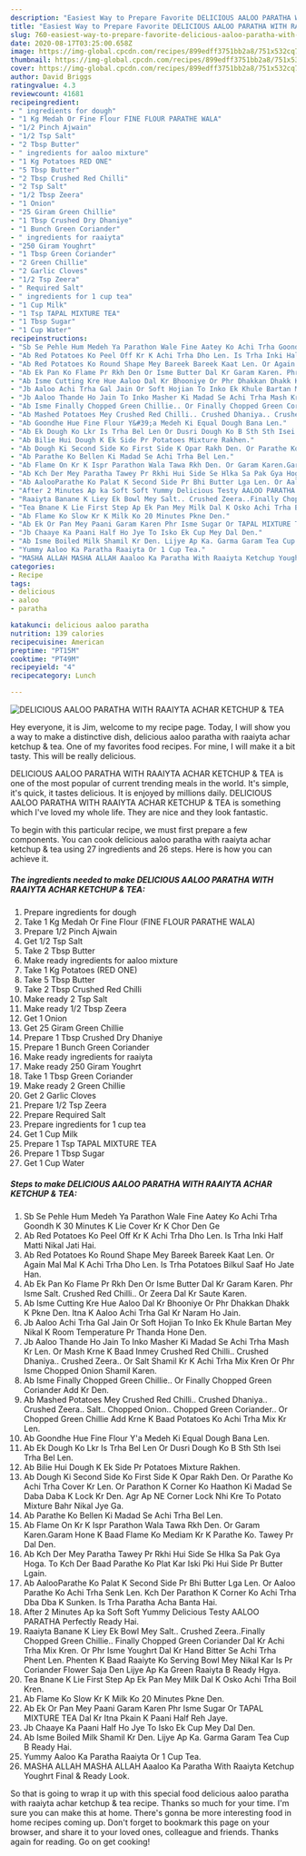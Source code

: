 ```yaml
---
description: "Easiest Way to Prepare Favorite DELICIOUS AALOO PARATHA WITH RAAIYTA ACHAR KETCHUP &amp;amp; TEA"
title: "Easiest Way to Prepare Favorite DELICIOUS AALOO PARATHA WITH RAAIYTA ACHAR KETCHUP &amp;amp; TEA"
slug: 760-easiest-way-to-prepare-favorite-delicious-aaloo-paratha-with-raaiyta-achar-ketchup-and-amp-tea
date: 2020-08-17T03:25:00.658Z
image: https://img-global.cpcdn.com/recipes/899edff3751bb2a8/751x532cq70/delicious-aaloo-paratha-with-raaiyta-achar-ketchup-tea-recipe-main-photo.jpg
thumbnail: https://img-global.cpcdn.com/recipes/899edff3751bb2a8/751x532cq70/delicious-aaloo-paratha-with-raaiyta-achar-ketchup-tea-recipe-main-photo.jpg
cover: https://img-global.cpcdn.com/recipes/899edff3751bb2a8/751x532cq70/delicious-aaloo-paratha-with-raaiyta-achar-ketchup-tea-recipe-main-photo.jpg
author: David Briggs
ratingvalue: 4.3
reviewcount: 41681
recipeingredient:
- " ingredients for dough"
- "1 Kg Medah Or Fine Flour FINE FLOUR PARATHE WALA"
- "1/2 Pinch Ajwain"
- "1/2 Tsp Salt"
- "2 Tbsp Butter"
- " ingredients for aaloo mixture"
- "1 Kg Potatoes RED ONE"
- "5 Tbsp Butter"
- "2 Tbsp Crushed Red Chilli"
- "2 Tsp Salt"
- "1/2 Tbsp Zeera"
- "1 Onion"
- "25 Giram Green Chillie"
- "1 Tbsp Crushed Dry Dhaniye"
- "1 Bunch Green Coriander"
- " ingredients for raaiyta"
- "250 Giram Youghrt"
- "1 Tbsp Green Coriander"
- "2 Green Chillie"
- "2 Garlic Cloves"
- "1/2 Tsp Zeera"
- " Required Salt"
- " ingredients for 1 cup tea"
- "1 Cup Milk"
- "1 Tsp TAPAL MIXTURE TEA"
- "1 Tbsp Sugar"
- "1 Cup Water"
recipeinstructions:
- "Sb Se Pehle Hum Medeh Ya Parathon Wale Fine Aatey Ko Achi Trha Goondh K 30 Minutes K Lie Cover Kr K Chor Den Ge"
- "Ab Red Potatoes Ko Peel Off Kr K Achi Trha Dho Len. Is Trha Inki Half Matti Nikal Jati Hai."
- "Ab Red Potatoes Ko Round Shape Mey Bareek Bareek Kaat Len. Or Again Mal Mal K Achi Trha Dho Len. Is Trha Potatoes Bilkul Saaf Ho Jate Han."
- "Ab Ek Pan Ko Flame Pr Rkh Den Or Isme Butter Dal Kr Garam Karen. Phr Isme Salt. Crushed Red Chilli.. Or Zeera Dal Kr Saute Karen."
- "Ab Isme Cutting Kre Hue Aaloo Dal Kr Bhooniye Or Phr Dhakkan Dhakk K Pkne Den. Itna K Aaloo Achi Trha Gal Kr Naram Ho Jain."
- "Jb Aaloo Achi Trha Gal Jain Or Soft Hojian To Inko Ek Khule Bartan Mey Nikal K Room Temperature Pr Thanda Hone Den."
- "Jb Aaloo Thande Ho Jain To Inko Masher Ki Madad Se Achi Trha Mash Kr Len. Or Mash Krne K Baad Inmey Crushed Red Chilli.. Crushed Dhaniya.. Crushed Zeera.. Or Salt Shamil Kr K Achi Trha Mix Kren Or Phr Isme Chopped Onion Shamil Karen."
- "Ab Isme Finally Chopped Green Chillie.. Or Finally Chopped Green Coriander Add Kr Den."
- "Ab Mashed Potatoes Mey Crushed Red Chilli.. Crushed Dhaniya.. Crushed Zeera.. Salt.. Chopped Onion.. Chopped Green Coriander.. Or Chopped Green Chillie Add Krne K Baad Potatoes Ko Achi Trha Mix Kr Len."
- "Ab Goondhe Hue Fine Flour Y&#39;a Medeh Ki Equal Dough Bana Len."
- "Ab Ek Dough Ko Lkr Is Trha Bel Len Or Dusri Dough Ko B Sth Sth Isei Trha Bel Len."
- "Ab Bilie Hui Dough K Ek Side Pr Potatoes Mixture Rakhen."
- "Ab Dough Ki Second Side Ko First Side K Opar Rakh Den. Or Parathe Ko Achi Trha Cover Kr Len. Or Parathon K Corner Ko Haathon Ki Madad Se Daba Daba K Lock Kr Den. Agr Ap NE Corner Lock Nhi Kre To Potato Mixture Bahr Nikal Jye Ga."
- "Ab Parathe Ko Bellen Ki Madad Se Achi Trha Bel Len."
- "Ab Flame On Kr K Ispr Parathon Wala Tawa Rkh Den. Or Garam Karen.Garam Hone K Baad Flame Ko Mediam Kr K Parathe Ko. Tawey Pr Dal Den."
- "Ab Kch Der Mey Paratha Tawey Pr Rkhi Hui Side Se Hlka Sa Pak Gya Hoga. To Kch Der Baad Parathe Ko Plat Kar Iski Pki Hui Side Pr Butter Lgain."
- "Ab AalooParathe Ko Palat K Second Side Pr Bhi Butter Lga Len. Or Aaloo Parathe Ko Achi Trha Senk Len. Kch Der Parathon K Corner Ko Achi Trha Dba Dba K Sunken. Is Trha Paratha Acha Banta Hai."
- "After 2 Minutes Ap ka Soft Soft Yummy Delicious Testy AALOO PARATHA Perfectly Ready Hai."
- "Raaiyta Banane K Liey Ek Bowl Mey Salt.. Crushed Zeera..Finally Chopped Green Chillie.. Finally Chopped Green Coriander Dal Kr Achi Trha Mix Kren. Or Phr Isme Youghrt Dal Kr Hand Bitter Se Achi Trha Phent Len. Phenten K Baad Raaiyte Ko Serving Bowl Mey Nikal Kar Is Pr Coriander Flower Saja Den Lijye Ap Ka Green Raaiyta B Ready Hgya."
- "Tea Bnane K Lie First Step Ap Ek Pan Mey Milk Dal K Osko Achi Trha Boil Kren."
- "Ab Flame Ko Slow Kr K Milk Ko 20 Minutes Pkne Den."
- "Ab Ek Or Pan Mey Paani Garam Karen Phr Isme Sugar Or TAPAL MIXTURE TEA Dal Kr Itna Pkain K Paani Half Reh Jaye."
- "Jb Chaaye Ka Paani Half Ho Jye To Isko Ek Cup Mey Dal Den."
- "Ab Isme Boiled Milk Shamil Kr Den. Lijye Ap Ka. Garma Garam Tea Cup B Ready Hai."
- "Yummy Aaloo Ka Paratha Raaiyta Or 1 Cup Tea."
- "MASHA ALLAH MASHA ALLAH Aaaloo Ka Paratha With Raaiyta Ketchup Youghrt Final &amp; Ready Look."
categories:
- Recipe
tags:
- delicious
- aaloo
- paratha

katakunci: delicious aaloo paratha 
nutrition: 139 calories
recipecuisine: American
preptime: "PT15M"
cooktime: "PT49M"
recipeyield: "4"
recipecategory: Lunch

---
```



![DELICIOUS AALOO PARATHA WITH RAAIYTA ACHAR KETCHUP &amp; TEA](https://img-global.cpcdn.com/recipes/899edff3751bb2a8/751x532cq70/delicious-aaloo-paratha-with-raaiyta-achar-ketchup-tea-recipe-main-photo.jpg)

Hey everyone, it is Jim, welcome to my recipe page. Today, I will show you a way to make a distinctive dish, delicious aaloo paratha with raaiyta achar ketchup &amp; tea. One of my favorites food recipes. For mine, I will make it a bit tasty. This will be really delicious.



DELICIOUS AALOO PARATHA WITH RAAIYTA ACHAR KETCHUP &amp; TEA is one of the most popular of current trending meals in the world. It's simple, it's quick, it tastes delicious. It is enjoyed by millions daily. DELICIOUS AALOO PARATHA WITH RAAIYTA ACHAR KETCHUP &amp; TEA is something which I've loved my whole life. They are nice and they look fantastic.


To begin with this particular recipe, we must first prepare a few components. You can cook delicious aaloo paratha with raaiyta achar ketchup &amp; tea using 27 ingredients and 26 steps. Here is how you can achieve it.

<!--inarticleads1-->

##### The ingredients needed to make DELICIOUS AALOO PARATHA WITH RAAIYTA ACHAR KETCHUP &amp; TEA:

1. Prepare  ingredients for dough
1. Take 1 Kg Medah Or Fine Flour (FINE FLOUR PARATHE WALA)
1. Prepare 1/2 Pinch Ajwain
1. Get 1/2 Tsp Salt
1. Take 2 Tbsp Butter
1. Make ready  ingredients for aaloo mixture
1. Take 1 Kg Potatoes (RED ONE)
1. Take 5 Tbsp Butter
1. Take 2 Tbsp Crushed Red Chilli
1. Make ready 2 Tsp Salt
1. Make ready 1/2 Tbsp Zeera
1. Get 1 Onion
1. Get 25 Giram Green Chillie
1. Prepare 1 Tbsp Crushed Dry Dhaniye
1. Prepare 1 Bunch Green Coriander
1. Make ready  ingredients for raaiyta
1. Make ready 250 Giram Youghrt
1. Take 1 Tbsp Green Coriander
1. Make ready 2 Green Chillie
1. Get 2 Garlic Cloves
1. Prepare 1/2 Tsp Zeera
1. Prepare  Required Salt
1. Prepare  ingredients for 1 cup tea
1. Get 1 Cup Milk
1. Prepare 1 Tsp TAPAL MIXTURE TEA
1. Prepare 1 Tbsp Sugar
1. Get 1 Cup Water




<!--inarticleads2-->

##### Steps to make DELICIOUS AALOO PARATHA WITH RAAIYTA ACHAR KETCHUP &amp; TEA:

1. Sb Se Pehle Hum Medeh Ya Parathon Wale Fine Aatey Ko Achi Trha Goondh K 30 Minutes K Lie Cover Kr K Chor Den Ge
1. Ab Red Potatoes Ko Peel Off Kr K Achi Trha Dho Len. Is Trha Inki Half Matti Nikal Jati Hai.
1. Ab Red Potatoes Ko Round Shape Mey Bareek Bareek Kaat Len. Or Again Mal Mal K Achi Trha Dho Len. Is Trha Potatoes Bilkul Saaf Ho Jate Han.
1. Ab Ek Pan Ko Flame Pr Rkh Den Or Isme Butter Dal Kr Garam Karen. Phr Isme Salt. Crushed Red Chilli.. Or Zeera Dal Kr Saute Karen.
1. Ab Isme Cutting Kre Hue Aaloo Dal Kr Bhooniye Or Phr Dhakkan Dhakk K Pkne Den. Itna K Aaloo Achi Trha Gal Kr Naram Ho Jain.
1. Jb Aaloo Achi Trha Gal Jain Or Soft Hojian To Inko Ek Khule Bartan Mey Nikal K Room Temperature Pr Thanda Hone Den.
1. Jb Aaloo Thande Ho Jain To Inko Masher Ki Madad Se Achi Trha Mash Kr Len. Or Mash Krne K Baad Inmey Crushed Red Chilli.. Crushed Dhaniya.. Crushed Zeera.. Or Salt Shamil Kr K Achi Trha Mix Kren Or Phr Isme Chopped Onion Shamil Karen.
1. Ab Isme Finally Chopped Green Chillie.. Or Finally Chopped Green Coriander Add Kr Den.
1. Ab Mashed Potatoes Mey Crushed Red Chilli.. Crushed Dhaniya.. Crushed Zeera.. Salt.. Chopped Onion.. Chopped Green Coriander.. Or Chopped Green Chillie Add Krne K Baad Potatoes Ko Achi Trha Mix Kr Len.
1. Ab Goondhe Hue Fine Flour Y&#39;a Medeh Ki Equal Dough Bana Len.
1. Ab Ek Dough Ko Lkr Is Trha Bel Len Or Dusri Dough Ko B Sth Sth Isei Trha Bel Len.
1. Ab Bilie Hui Dough K Ek Side Pr Potatoes Mixture Rakhen.
1. Ab Dough Ki Second Side Ko First Side K Opar Rakh Den. Or Parathe Ko Achi Trha Cover Kr Len. Or Parathon K Corner Ko Haathon Ki Madad Se Daba Daba K Lock Kr Den. Agr Ap NE Corner Lock Nhi Kre To Potato Mixture Bahr Nikal Jye Ga.
1. Ab Parathe Ko Bellen Ki Madad Se Achi Trha Bel Len.
1. Ab Flame On Kr K Ispr Parathon Wala Tawa Rkh Den. Or Garam Karen.Garam Hone K Baad Flame Ko Mediam Kr K Parathe Ko. Tawey Pr Dal Den.
1. Ab Kch Der Mey Paratha Tawey Pr Rkhi Hui Side Se Hlka Sa Pak Gya Hoga. To Kch Der Baad Parathe Ko Plat Kar Iski Pki Hui Side Pr Butter Lgain.
1. Ab AalooParathe Ko Palat K Second Side Pr Bhi Butter Lga Len. Or Aaloo Parathe Ko Achi Trha Senk Len. Kch Der Parathon K Corner Ko Achi Trha Dba Dba K Sunken. Is Trha Paratha Acha Banta Hai.
1. After 2 Minutes Ap ka Soft Soft Yummy Delicious Testy AALOO PARATHA Perfectly Ready Hai.
1. Raaiyta Banane K Liey Ek Bowl Mey Salt.. Crushed Zeera..Finally Chopped Green Chillie.. Finally Chopped Green Coriander Dal Kr Achi Trha Mix Kren. Or Phr Isme Youghrt Dal Kr Hand Bitter Se Achi Trha Phent Len. Phenten K Baad Raaiyte Ko Serving Bowl Mey Nikal Kar Is Pr Coriander Flower Saja Den Lijye Ap Ka Green Raaiyta B Ready Hgya.
1. Tea Bnane K Lie First Step Ap Ek Pan Mey Milk Dal K Osko Achi Trha Boil Kren.
1. Ab Flame Ko Slow Kr K Milk Ko 20 Minutes Pkne Den.
1. Ab Ek Or Pan Mey Paani Garam Karen Phr Isme Sugar Or TAPAL MIXTURE TEA Dal Kr Itna Pkain K Paani Half Reh Jaye.
1. Jb Chaaye Ka Paani Half Ho Jye To Isko Ek Cup Mey Dal Den.
1. Ab Isme Boiled Milk Shamil Kr Den. Lijye Ap Ka. Garma Garam Tea Cup B Ready Hai.
1. Yummy Aaloo Ka Paratha Raaiyta Or 1 Cup Tea.
1. MASHA ALLAH MASHA ALLAH Aaaloo Ka Paratha With Raaiyta Ketchup Youghrt Final &amp; Ready Look.




So that is going to wrap it up with this special food delicious aaloo paratha with raaiyta achar ketchup &amp; tea recipe. Thanks so much for your time. I'm sure you can make this at home. There's gonna be more interesting food in home recipes coming up. Don't forget to bookmark this page on your browser, and share it to your loved ones, colleague and friends. Thanks again for reading. Go on get cooking!
